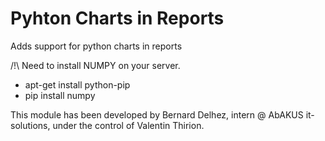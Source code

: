 # Pyhton Charts in Reports

Adds support for python charts in reports

/!\ Need to install NUMPY on your server.
- apt-get install python-pip
- pip install numpy

This module has been developed by Bernard Delhez, intern @ AbAKUS it-solutions, under the control of Valentin Thirion.
